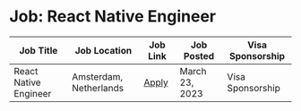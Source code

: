 # Job: React Native Engineer

| Job Title | Job Location | Job Link | Job Posted | Visa Sponsorship |
| --- | --- | --- | --- | --- |
| React Native Engineer | Amsterdam, Netherlands | [Apply](https://getstream.io/careers/job/5483834003/) | March 23, 2023 | Visa Sponsorship |
